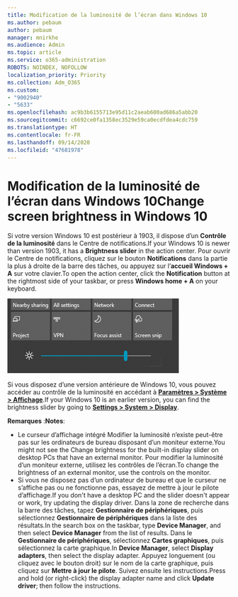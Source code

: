 ```yaml
---
title: Modification de la luminosité de l’écran dans Windows 10
ms.author: pebaum
author: pebaum
manager: mnirkhe
ms.audience: Admin
ms.topic: article
ms.service: o365-administration
ROBOTS: NOINDEX, NOFOLLOW
localization_priority: Priority
ms.collection: Adm_O365
ms.custom:
- "9002940"
- "5633"
ms.openlocfilehash: ac9b3b6155713e95d11c2aeab600ad686a5abb20
ms.sourcegitcommit: c6692ce0fa1358ec3529e59ca0ecdfdea4cdc759
ms.translationtype: HT
ms.contentlocale: fr-FR
ms.lasthandoff: 09/14/2020
ms.locfileid: "47681978"
---
```

# <a name="change-screen-brightness-in-windows-10"></a><span data-ttu-id="43fda-102">Modification de la luminosité de l’écran dans Windows 10</span><span class="sxs-lookup"><span data-stu-id="43fda-102">Change screen brightness in Windows 10</span></span>

<span data-ttu-id="43fda-103">Si votre version Windows 10 est postérieur à 1903, il dispose d’un **Contrôle de la luminosité** dans le Centre de notifications.</span><span class="sxs-lookup"><span data-stu-id="43fda-103">If your Windows 10 is newer than version 1903, it has a **Brightness slider** in the action center.</span></span> <span data-ttu-id="43fda-104">Pour ouvrir le Centre de notifications, cliquez sur le bouton **Notifications** dans la partie la plus à droite de la barre des tâches, ou appuyez sur l’**accueil Windows + A** sur votre clavier.</span><span class="sxs-lookup"><span data-stu-id="43fda-104">To open the action center, click the **Notification** button at the rightmost side of your taskbar, or press **Windows home + A** on your keyboard.</span></span>

![Contrôle de la luminosité](media/brightness-slider.png)

<span data-ttu-id="43fda-106">Si vous disposez d’une version antérieure de Windows 10, vous pouvez accéder au contrôle de la luminosité en accédant à **[Paramètres > Système > Affichage](ms-settings:display?activationSource=GetHelp)**.</span><span class="sxs-lookup"><span data-stu-id="43fda-106">If your Windows 10 is an earlier version, you can find the brightness slider by going to **[Settings > System > Display](ms-settings:display?activationSource=GetHelp)**.</span></span>

<span data-ttu-id="43fda-107">**Remarques** :</span><span class="sxs-lookup"><span data-stu-id="43fda-107">**Notes**:</span></span>

- <span data-ttu-id="43fda-108">Le curseur d’affichage intégré Modifier la luminosité n’existe peut-être pas sur les ordinateurs de bureau disposant d’un moniteur externe.</span><span class="sxs-lookup"><span data-stu-id="43fda-108">You might not see the Change brightness for the built-in display slider on desktop PCs that have an external monitor.</span></span> <span data-ttu-id="43fda-109">Pour modifier la luminosité d’un moniteur externe, utilisez les contrôles de l’écran.</span><span class="sxs-lookup"><span data-stu-id="43fda-109">To change the brightness of an external monitor, use the controls on the monitor.</span></span>
- <span data-ttu-id="43fda-110">Si vous ne disposez pas d’un ordinateur de bureau et que le curseur ne s’affiche pas ou ne fonctionne pas, essayez de mettre à jour le pilote d’affichage.</span><span class="sxs-lookup"><span data-stu-id="43fda-110">If you don't have a desktop PC and the slider doesn't appear or work, try updating the display driver.</span></span> <span data-ttu-id="43fda-111">Dans la zone de recherche dans la barre des tâches, tapez **Gestionnaire de périphériques**, puis sélectionnez **Gestionnaire de périphériques** dans la liste des résultats.</span><span class="sxs-lookup"><span data-stu-id="43fda-111">In the search box on the taskbar, type **Device Manager**, and then select **Device Manager** from the list of results.</span></span> <span data-ttu-id="43fda-112">Dans le **Gestionnaire de périphériques**, sélectionnez **Cartes graphiques**, puis sélectionnez la carte graphique.</span><span class="sxs-lookup"><span data-stu-id="43fda-112">In **Device Manager**, select **Display adapters**, then select the display adapter.</span></span> <span data-ttu-id="43fda-113">Appuyez longuement (ou cliquez avec le bouton droit) sur le nom de la carte graphique, puis cliquez sur **Mettre à jour le pilote**. Suivez ensuite les instructions.</span><span class="sxs-lookup"><span data-stu-id="43fda-113">Press and hold (or right-click) the display adapter name and click **Update driver**; then follow the instructions.</span></span>
